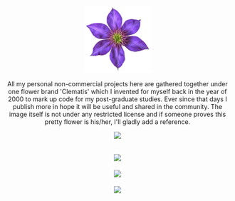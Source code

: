 <p align="center">
  <img src="./images/clematis.png" alt="drawing" width="150px" />  
</p>

<p align="center">
  All my personal non-commercial projects here are gathered together under one flower brand 'Clematis' which I invented for myself back in the year of 2000 to mark up code for my post-graduate studies. Ever since that days I publish more in hope it will be useful and shared in the community. The image itself is not under any restricted license and if someone proves this pretty flower is his/her, I'll gladly add a reference.  
</p>

<p align="center">
  <a href="https://skillicons.dev">
    <img src="https://skillicons.dev/icons?i=java,spring,mysql,typescript,angular,react,sass,docker" />
  </a>
</p>

<p align="center">
  </br>
  
  <a href="https://git.io/streak-stats">
    <img src=https://streak-stats.demolab.com/?user=grauds&&hide_border=true&card_width=495>
  </a>
   
  </br>
  </br>
  
  <a href="https://github.com/grauds/grauds">
    <img src=https://github-readme-stats-git-masterrstaa-rickstaa.vercel.app/api/top-langs/?username=grauds&hide_border=true&langs_count=5&show_icons=true&card_width=495&hide=html,css>
  
  </br>
  </br>

  <a href="https://github.com/grauds/grauds">
    <img src=https://github-readme-stats-git-masterrstaa-rickstaa.vercel.app/api?username=grauds&hide_border=true&show_icons=true&card_width=495 />
  </a>
    
</p>
